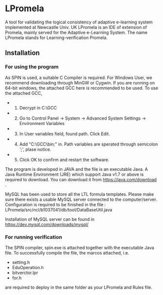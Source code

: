 # LPromela
A tool for validating the logical consistency of adaptive e-learning system implemented at Newcastle Univ. UK
LPromela is an IDE of extension of Promela, mainly served for the Adaptive e-Learning System. The name LPromela stands for Learning-verification Promela.

## Installation

### For using the program
As SPIN is used, a suitable C Compiler is required. 
For Windows User, we recommend downloading through MinGW or Cygwin. If you are running on 64-bit windows, the attached GCC here is recommended to be used.
To use the attached GCC, 
* 1. Decrypt in C:\GCC 
* 2. Go to Control Panel -> System -> Advanced System Settings ->  Environment Variables
* 3. In User variables field, found path. Click Edit.
* 4. Add "C:\GCC\bin;" in. Path variables are sperated through semicolon ';', plase notice.
* 5. Click OK to confirm and restart the software.

The program is developed in JAVA and the file is an executable Java. 
A Java Runtime Environment (JRE) which support Java v1.7 or above is required to download. 
You can download it from https://java.com/download .

MySQL has been used to store all the LTL formula templates. Please make sure there exists a usable MySQL server connected to the computer/server. Configuration is required to be finished in the file :
LPromela/src/ncl/b1037041/db/tool/DataBaseUtil.java

Installation of MySQL server can be found in https://dev.mysql.com/downloads/mysql/

### For running verification
The SPIN compiler, spin.exe is attached together with the executable Java file.
To successfully compile the file, the marcos attached, i.e. 
* setting.h
* EduOperation.h
* bitverctor.lpr
* for.h

are required to deploy in the same folder as your LPromela and Rules file.
